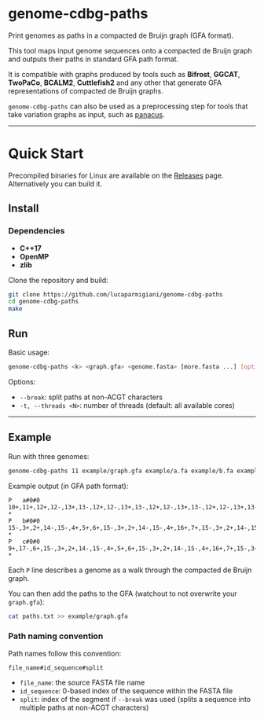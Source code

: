 # genome-cdbg-paths

Print genomes as paths in a compacted de Bruijn graph (GFA format).

This tool maps input genome sequences onto a compacted de Bruijn graph and outputs their paths in standard GFA path format. 

It is compatible with graphs produced by tools such as **Bifrost**, **GGCAT**, **TwoPaCo**, **BCALM2**, **Cuttlefish2** and any other that generate GFA representations of compacted de Bruijn graphs.

`genome-cdbg-paths` can also be used as a preprocessing step for tools that take variation graphs as input, such as [panacus](https://github.com/codialab/panacus).

---

# Quick Start

Precompiled binaries for Linux are available on the [Releases](https://github.com/lucaparmigiani/genome-cdbg-paths/releases) page.
Alternatively you can build it.

## Install

### Dependencies

- **C++17**   
- **OpenMP**   
- **zlib** 

Clone the repository and build:

```bash
git clone https://github.com/lucaparmigiani/genome-cdbg-paths
cd genome-cdbg-paths
make
```

## Run

Basic usage:

```bash
genome-cdbg-paths <k> <graph.gfa> <genome.fasta> [more.fasta ...] [options]
```

Options:

* `--break`:  split paths at non-ACGT characters
* `-t, --threads <N>`: number of threads (default: all available cores)

---

## Example

Run with three genomes:

```bash
genome-cdbg-paths 11 example/graph.gfa example/a.fa example/b.fa example/c.fa > paths.txt
```

Example output (in GFA path format):

```
P	a#0#0	10+,11+,12+,12-,13+,13-,12+,12-,13+,13-,12+,12-,13+,13-,12+,12-,13+,13-,12+,12-,13+,13-,12+,12-,11-,1+,2+,14-,15-,3+,2+,14-,15-,3+,2+,14-,15-	*
P	b#0#0	15-,3+,2+,14-,15-,4+,5+,6+,15-,3+,2+,14-,15-,4+,16+,7+,15-,3+,2+,14-,15-,4+,16+,8+,14-,15-,3+,2+,14-,15-,3+,2+,14-,15-,4+	*
P	c#0#0	9+,17-,6+,15-,3+,2+,14-,15-,4+,5+,6+,15-,3+,2+,14-,15-,4+,16+,7+,15-,3+,2+,14-,15-,4+,16+,8+,14-,15-,3+,2+,14-,15-,3+,2+,14-,15-,4+	*
```

Each `P` line describes a genome as a walk through the compacted de Bruijn graph.

You can then add the paths to the GFA (watchout to not overwrite your `graph.gfa`):

```bash
cat paths.txt >> example/graph.gfa
```

### Path naming convention

Path names follow this convention:

```
file_name#id_sequence#split
```

* `file_name`: the source FASTA file name
* `id_sequence`: 0-based index of the sequence within the FASTA file
* `split`: index of the segment if `--break` was used (splits a sequence into multiple paths at non-ACGT characters)
